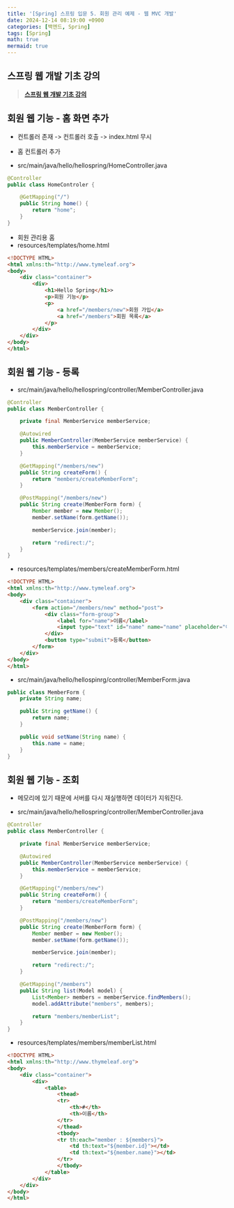 ```yaml
---
title: '[Spring] 스프링 입문 5. 회원 관리 예제 - 웹 MVC 개발'
date: 2024-12-14 08:19:00 +0900
categories: [백엔드, Spring]
tags: [Spring]
math: true
mermaid: true
---
```


## 스프링 웹 개발 기초 강의
> [**스프링 웹 개발 기초 강의**](https://www.inflearn.com/course/스프링-입문-스프링부트)

## 회원 웹 기능 - 홈 화면 추가
- 컨트롤러 존재 -> 컨트롤러 호출 -> index.html 무시

- 홈 컨트롤러 추가
- src/main/java/hello/hellospring/HomeController.java
```java
@Controller
public class HomeControler {

    @GetMapping("/")
    public String home() {
        return "home";
    }
}
```

- 회원 관리용 홈
- resources/templates/home.html
```html
<!DOCTYPE HTML>
<html xmlns:th="http://www.tymeleaf.org">
<body>
    <div class="container">
        <div>
            <h1>Hello Spring</h1>>
            <p>회원 기능</p>
            <p>
                <a href="/members/new">회원 가입</a>
                <a href="/members">회원 목록</a>
            </p>
        </div>
    </div>
</body>
</html>
```

## 회원 웹 기능 - 등록
- src/main/java/hello/hellospring/controller/MemberController.java
```java
@Controller
public class MemberController {

    private final MemberService memberService;

    @Autowired
    public MemberController(MemberService memberService) {
        this.memberService = memberService;
    }

    @GetMapping("/members/new")
    public String createForm() {
        return "members/createMemberForm";
    }

    @PostMapping("/members/new")
    public String create(MemberForm form) {
        Member member = new Member();
        member.setName(form.getName());

        memberService.join(member);

        return "redirect:/";
    }
}
```

- resources/templates/members/createMemberForm.html
```html
<!DOCTYPE HTML>
<html xmlns:th="http://www.tymeleaf.org">
<body>
    <div class="container">
        <form action="/members/new" method="post">
            <div class="form-group">
                <label for="name">이름</label>
                <input type="text" id="name" name="name" placeholder="이름을 입력하세요">
            </div>
            <button type="submit">등록</button>
        </form>
    </div>
</body>
</html>
```

- src/main/java/hello/hellospinrg/controller/MemberForm.java
```java
public class MemberForm {
    private String name;

    public String getName() {
        return name;
    }

    public void setName(String name) {
        this.name = name;
    }
}
```

## 회원 웹 기능 - 조회
- 메모리에 있기 때문에 서버를 다시 재실행하면 데이터가 지워진다.

- src/main/java/hello/hellospring/controller/MemberController.java
```java
@Controller
public class MemberController {

    private final MemberService memberService;

    @Autowired
    public MemberController(MemberService memberService) {
        this.memberService = memberService;
    }

    @GetMapping("/members/new")
    public String createForm() {
        return "members/createMemberForm";
    }

    @PostMapping("/members/new")
    public String create(MemberForm form) {
        Member member = new Member();
        member.setName(form.getName());

        memberService.join(member);

        return "redirect:/";
    }

    @GetMapping("/members")
    public String list(Model model) {
        List<Member> members = memberService.findMembers();
        model.addAttribute("members", members);

        return "members/memberList";
    }
}
```

- resources/templates/members/memberList.html
```html
<!DOCTYPE HTML>
<html xmlns:th="http://www.thymeleaf.org">
<body>
    <div class="container">
        <div>
            <table>
                <thead>
                <tr>
                    <th>#</th>
                    <th>이름</th>
                </tr>
                </thead>
                <tbody>
                <tr th:each="member : ${members}">
                    <td th:text="${member.id}"></td>
                    <td th:text="${member.name}"></td>
                </tr>
                </tbody>
            </table>
        </div>
    </div>
</body>
</html>
```